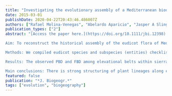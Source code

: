 ```yaml
---
title: "Investigating the evolutionary assembly of a Mediterranean biodiversity hotspot: deep phylogenetic signal in the distribution of eudicots across elevational belts"
date: 2015-03-01
publishDate: 2020-04-22T20:43:46.486007Z
authors: ["Rafael Molina‐Venegas", "Abelardo Aparicio", "Jasper A Slingsby", "Sébastien Lavergne", "Juan Arroyo"]
publication_types: ["2"]
abstract: "[Access the paper here.](https://doi.org/10.1111/jbi.12398) 

Aim: To reconstruct the historical assembly of the eudicot flora of Mediterranean sierras by examining compositional (CBD), phylogenetic (PBD) and functional (FBD) beta diversity between elevational belts among disjunct mountain ranges (sierras), and relating these measures of turnover to environmental and geographical distances. Location Baetic ranges, Andalusia, southern Spain. 

Methods: We compiled eudicot species and subspecies (entities) checklists for three elevational belts within each of eight sierras of Andalusia (sites) and tested for non-random patterns of PBD and FBD of all entities and of endemic entities separately among sites between and within sierras. Multiple regression on distance matrices was used to determine the respective contribution of climate, lithology and geographical distance to CBD, PBD and FBD. Finally, we decomposed PBD into the turnover and nestedness components of beta diversity, and quantified the phylogenetic diversity (PD) within sites. 

Results: The observed PBD and FBD among elevational belts within sierras for all entities were generally higher than expected based on their respective null distributions, whereas CBD among elevational belts within sierras was similar or even lower than between sierras. In contrast, the observed PBD and FBD for endemics were non-significant in most of the comparisons. Temperature-related variables best explained patterns of CBD, PBD and FBD for all entities, whereas lithology and geographical distance were the main drivers of endemic CBD. The observed PBD among elevational belts within sierras was mainly attributable to differences in PD rather than true turnover. 

Main conclusions: There is strong structuring of plant lineages along elevational gradients in the Baetic range, probably due to habitat filtering acting on life forms and character syndromes that show strong phylogenetic signal. The differentiation of the endemic flora that contributed to the emergence of this western Mediterranean biodiversity hotspot was probably driven by geographical isolation and/or by repeated specialization to contrasting lithologies."
featured: false
publication: "*J. Biogeogr.*"
tags: ["evolution", "biogeography"]
---
```


